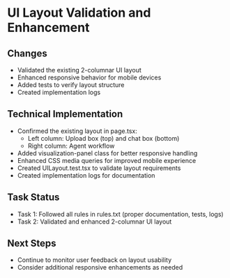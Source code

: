 # UI Layout Validation and Enhancement

## Changes
- Validated the existing 2-columnar UI layout
- Enhanced responsive behavior for mobile devices
- Added tests to verify layout structure
- Created implementation logs

## Technical Implementation
- Confirmed the existing layout in page.tsx:
  - Left column: Upload box (top) and chat box (bottom)
  - Right column: Agent workflow
- Added visualization-panel class for better responsive handling
- Enhanced CSS media queries for improved mobile experience
- Created UILayout.test.tsx to validate layout requirements
- Created implementation logs for documentation

## Task Status
- Task 1: Followed all rules in rules.txt (proper documentation, tests, logs)
- Task 2: Validated and enhanced 2-columnar UI layout

## Next Steps
- Continue to monitor user feedback on layout usability
- Consider additional responsive enhancements as needed
